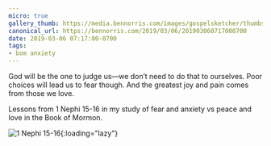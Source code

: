 ```yaml
---
micro: true
gallery_thumb: https://media.bennorris.com/images/gospelsketcher/thumbs/1-nephi-15-02.jpg
canonical_url: https://bennorris.com/2019/03/06/201903060717000700
date: 2019-03-06 07:17:00-0700
tags:
- bom anxiety
---
```


God will be the one to judge us—we don’t need to do that to ourselves. Poor choices will lead us to fear though. And the greatest joy and pain comes from those we love.

Lessons from 1 Nephi 15-16 in my study of fear and anxiety vs peace and love in the Book of Mormon.

![1 Nephi 15-16](https://media.bennorris.com/images/gospelsketcher/bom-anxiety-study/1-nephi-15-02.jpg){:loading="lazy"}